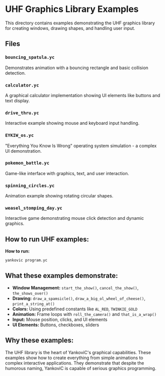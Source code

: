 # UHF Graphics Library Examples

This directory contains examples demonstrating the UHF graphics library for creating windows, drawing shapes, and handling user input.

## Files

### `bouncing_spatula.yc`
Demonstrates animation with a bouncing rectangle and basic collision detection.

### `calculator.yc`
A graphical calculator implementation showing UI elements like buttons and text display.

### `drive_thru.yc`
Interactive example showing mouse and keyboard input handling.

### `EYKIW_os.yc`
"Everything You Know Is Wrong" operating system simulation - a complex UI demonstration.

### `pokemon_battle.yc`
Game-like interface with graphics, text, and user interaction.

### `spinning_circles.yc`
Animation example showing rotating circular shapes.

### `weasel_stomping_day.yc`
Interactive game demonstrating mouse click detection and dynamic graphics.

## How to run UHF examples:

**How to run:**
```bash
yankovic program.yc
```

## What these examples demonstrate:

- **Window Management:** `start_the_show()`, `cancel_the_show()`, `the_shows_over()`
- **Drawing:** `draw_a_spamsicle()`, `draw_a_big_ol_wheel_of_cheese()`, `print_a_string_at()`
- **Colors:** Using predefined constants like `AL_RED`, `TWINKIE_GOLD`
- **Animation:** Frame loops with `roll_the_camera()` and `that_is_a_wrap()`
- **Input:** Mouse position, clicks, and UI elements
- **UI Elements:** Buttons, checkboxes, sliders

## Why these examples:

The UHF library is the heart of YankoviC's graphical capabilities. These examples show how to create everything from simple animations to complex interactive applications. They demonstrate that despite the humorous naming, YankoviC is capable of serious graphics programming.
